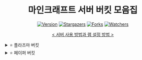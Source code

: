 <div align="center">
  
# 마인크래프트 서버 버킷 모음집

[![Version](https://img.shields.io/badge/Version-~1.20.2-6047ff?&logo=Webpack&logoColor=ffffff&style=for-the-badge&style=flat-square)](https://github.com/grape82/minecraft-server-bukkit)
[![Stargazers](https://img.shields.io/github/stars/grape82/minecraft-server-bukkit?label=stars&style=for-the-badge&style=flat-square&color=yellow)](https://github.com/grape82/minecraft-server-bukkit/stargazers)
[![Forks](https://img.shields.io/github/forks/grape82/minecraft-server-bukkit?label=forks&style=for-the-badge&style=flat-square&color=green)](https://github.com/grape82/minecraft-server-bukkit/releases/forks)
[![Watchers](https://img.shields.io/github/watchers/grape82/minecraft-server-bukkit?label=watchers&style=for-the-badge&style=flat-square&color=green)](https://github.com/grape82/minecraft-server-bukkit/watchers)
  
[< 서버 사용 방법과 램 설정 방법 >](https://github.com/grape82/minecraft-server-bukkit/blob/main/howtouse.md)

</div>
<details><summary>⭐ 플라즈마 버킷</summary>
  
| Version (버전)                                                | 자바 버전 (Java Version) | 다운로드 (Download) | 
| :---:                                                        | :---:            | :---: |
| 1.20.2 | 17 이상 | 없음 |
| 1.20.1 | 17 이상 |[다운로드](https://www.mediafire.com/file/oys631to98n8pyh/1.20.1_%25ED%2594%258C%25EB%259D%25BC%25EC%25A6%2588%25EB%25A7%2588_%25EC%2584%259C%25EB%25B2%2584_%25EB%25B2%2584%25ED%2582%25B7.zip/file) |
| 1.19.4 | 17 이상 |[다운로드](https://www.mediafire.com/file/nu12xipm587y2k6/1.19.4_%25ED%2594%258C%25EB%259D%25BC%25EC%25A6%2588%25EB%25A7%2588_%25EB%25B2%2584%25ED%2582%25B7.zip/file) |
</details>

<details><summary>⭐ 페이퍼 버킷</summary>
  
| Version (버전)                                                | 자바 버전 (Java Version) | 다운로드 (Download) | 
| :---:                                                        | :---:            | :---: |
| 1.20.2 | 17 이상 |[다운로드](https://www.mediafire.com/file/ioem0v99ilxh1z6/1.20.2_%25ED%258E%2598%25EC%259D%25B4%25ED%258D%25BC_%25EC%2584%259C%25EB%25B2%2584_%25EB%25B2%2584%25ED%2582%25B7.zip/file) |
| 1.20.1 | 17 이상 |[다운로드](https://www.mediafire.com/file/pm5fqa1zzutt2o1/1.20.2_%25EC%258A%25A4%25ED%2594%25BC%25EA%25B3%25B3_%25EC%2584%259C%25EB%25B2%2584_%25EB%25B2%2584%25ED%2582%25B7.zip/file) |
| 1.20 | 17 이상 |[다운로드](https://www.mediafire.com/file/k6o2hzhhq49lnkr/1.20_%25ED%258E%2598%25EC%259D%25B4%25ED%258D%25BC_%25EC%2584%259C%25EB%25B2%2584_%25EB%25B2%2584%25ED%2582%25B7.zip/file) |
</details>
